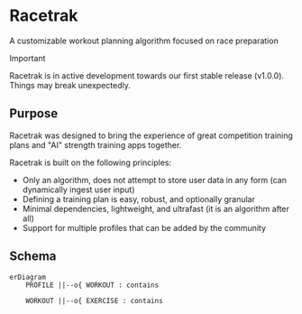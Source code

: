 # Racetrak
A customizable workout planning algorithm focused on race preparation

> [!IMPORTANT]
> Racetrak is in active development towards our first stable release (v1.0.0). Things may break unexpectedly.

## Purpose

Racetrak was designed to bring the experience of great competition training plans and "AI" strength training apps together.

Racetrak is built on the following principles:

- Only an algorithm, does not attempt to store user data in any form (can dynamically ingest user input)
- Defining a training plan is easy, robust, and optionally granular
- Minimal dependencies, lightweight, and ultrafast (it is an algorithm after all)
- Support for multiple profiles that can be added by the community

## Schema

<!-- https://mermaid.js.org/syntax/entityRelationshipDiagram.html -->

```mermaid
erDiagram
    PROFILE ||--o{ WORKOUT : contains

    WORKOUT ||--o{ EXERCISE : contains
```